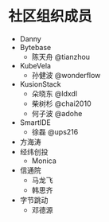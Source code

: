 # 社区组织成员

- Danny
- Bytebase
  - 陈天舟 @tianzhou
- KubeVela
  - 孙健波 @wonderflow
- KusionStack
  - 朵晓东 @ldxdl
  - 柴树杉 @chai2010
  - 何子波 @adohe
- SmartIDE
  - 徐磊 @ups216
- 方海涛
- 经纬创投
  - Monica
- 信通院
  - 马龙飞
  - 韩思齐
- 字节跳动
  - 邓德源
